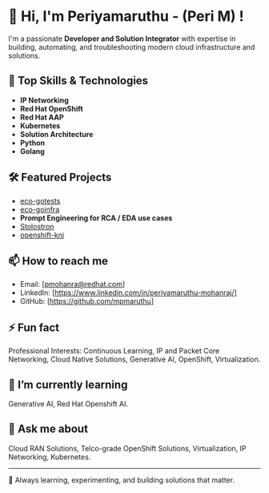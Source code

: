 # 👋 Hi, I'm Periyamaruthu - (Peri M) !

I'm a passionate **Developer and Solution Integrator** with expertise in building, automating, and troubleshooting modern cloud infrastructure and solutions.

## 🚀 Top Skills & Technologies

- **IP Networking**
- **Red Hat OpenShift**
- **Red Hat AAP**
- **Kubernetes**
- **Solution Architecture**
- **Python**
- **Golang**

## 🛠️ Featured Projects

- [eco-gotests](https://github.com/mpmaruthu/eco-gotests)
- [eco-goinfra](https://github.com/mpmaruthu/eco-goinfra)
- **Prompt Engineering for RCA / EDA use cases**
- [Stolostron](https://github.com/open-cluster-management-io/stolostron)
- [openshift-kni](https://github.com/openshift-kni)

## 📫 How to reach me

- Email: [pmohanra@redhat.com]
- LinkedIn: [https://www.linkedin.com/in/periyamaruthu-mohanraj/]
- GitHub: [https://github.com/mpmaruthu]

## ⚡ Fun fact

Professional Interests:
Continuous Learning, IP and Packet Core Networking, Cloud Native Solutions, Generative AI, OpenShift, Virtualization. 

## 🌱 I’m currently learning

Generative AI, Red Hat Openshift AI.


## 💬 Ask me about

Cloud RAN Solutions, Telco-grade OpenShift Solutions, Virtualization, IP Networking, Kubernetes.

---

🌱 Always learning, experimenting, and building solutions that matter.
